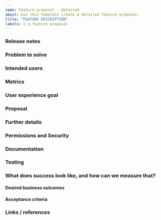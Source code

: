 ```yaml
---
name: Feature proposal - detailed
about: Use this template create a detailed feature proposal.
title: "FEATURE DESCRIPTION"
labels: 1.x,feature proposal
---
```


<!-- The first section "Release notes" is required if you want to have your rele
ase post blog PR generated. The next four sections: "Problem to solve", "Intende
d users", "User experience goal", and "Proposal", are strongly recommended in yo
ur first draft, while the rest of the sections can be filled out during the prob
lem validation or breakdown phase. However, keep in mind that providing complete
 and relevant information early helps our product team validate the problem and
start working on a solution. -->

### Release notes

<!-- What is the problem and solution you're proposing? This content sets the ov
erall vision for the feature and serves as the release notes that will populate
in various places, including the release post blog . -->

### Problem to solve

<!-- What problem do we solve? Try to define the who/what/why of the opportunity
 as a user story. For example, "As a (who), I want (what), so I can (why/value).
" -->

### Intended users

<!-- Who will use this feature? If known, include any of the following: types of
 users (e.g. Content Editor), personas, or specific company roles (e.g. Developm
ent Team Lead).

Personas are described at
https://about.gitlab.com/handbook/marketing/product-marketing/roles-personas/

* [Delaney (Development Team
Lead)](https://about.gitlab.com/handbook/marketing/product-marketing/roles-personas/#delaney-development-team-lead)
* [Priyanka (Platform
Engineer)](https://about.gitlab.com/handbook/marketing/product-marketing/roles-personas/#priyanka-platform-engineer)
* [Dana (Data
Analyst)](https://about.gitlab.com/handbook/marketing/product-marketing/roles-personas/#dana-data-analyst)
* [Eddie (Content
Editor)](https://about.gitlab.com/handbook/marketing/product-marketing/roles-personas/#eddie-content-editor)
-->

### Metrics

<!-- How are you going to track usage of this feature? Think about user behavior
 and their interaction with the product. What indicates someone is getting value
 from it?


-->

### User experience goal

<!-- What is the single user experience workflow this problem addresses?
For example, "The user should be able to use the UI/API/.gitlab-ci.yml with
GitLab to <perform a specific task>"
https://about.gitlab.com/handbook/engineering/ux/ux-research-training/user-story-mapping/
-->

### Proposal

<!-- How are we going to solve the problem? Try to include the user journey! htt
ps://about.gitlab.com/handbook/journeys/#user-journey -->

### Further details

<!-- Include use cases, benefits, goals, or any other details that will help us
understand the problem better. -->

### Permissions and Security

<!-- What permissions are required to perform the described actions? Are they co
nsistent with the existing permissions as documented for user? Is the proposed b
ehavior consistent between the UI, website, and other access methods (e.g. Site
Licecnse management? -->

### Documentation

<!--
* Add all known Documentation Requirements in this section.
* If this feature requires database updates, document them here -->

### Testing

<!-- Please list the test areas that need to be added or updated to ensure that
this feature will work as intended. Please use the list below as guidance.
* HTML regression test changes
* Visual regression test changes -->

### What does success look like, and how can we measure that?

<!--
Define both the success metrics and acceptance criteria. Note that success
metrics indicate the desired business outcomes, while acceptance criteria
indicate when the solution is working correctly. If there is no way to measure
success, link to an issue that will implement a way to measure this.
-->

#### Desired business outcomes

#### Acceptance criteria

### Links / references
